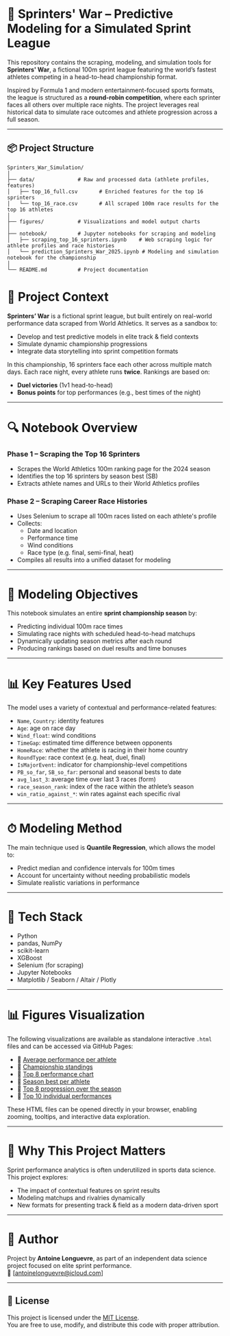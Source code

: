 # 🏁 Sprinters' War – Predictive Modeling for a Simulated Sprint League

This repository contains the scraping, modeling, and simulation tools for **Sprinters' War**, a fictional 100m sprint league featuring the world’s fastest athletes competing in a head-to-head championship format.

Inspired by Formula 1 and modern entertainment-focused sports formats, the league is structured as a **round-robin competition**, where each sprinter faces all others over multiple race nights. The project leverages real historical data to simulate race outcomes and athlete progression across a full season.

---

## 📦 Project Structure

```
Sprinters_War_Simulation/
│
├── data/              # Raw and processed data (athlete profiles, features)
│   ├── top_16_full.csv       # Enriched features for the top 16 sprinters
│   └── top_16_race.csv       # All scraped 100m race results for the top 16 athletes
│
├── figures/           # Visualizations and model output charts
│
├── notebook/          # Jupyter notebooks for scraping and modeling
│   ├── scraping_top_16_sprinters.ipynb    # Web scraping logic for athlete profiles and race histories
│   └── prediction_Sprinters_War_2025.ipynb # Modeling and simulation notebook for the championship
│
└── README.md          # Project documentation
```

# 🧠 Project Context

**Sprinters’ War** is a fictional sprint league, but built entirely on real-world performance data scraped from World Athletics. It serves as a sandbox to:

- Develop and test predictive models in elite track & field contexts  
- Simulate dynamic championship progressions  
- Integrate data storytelling into sprint competition formats  

In this championship, 16 sprinters face each other across multiple match days. Each race night, every athlete runs **twice**. Rankings are based on:

- **Duel victories** (1v1 head-to-head)  
- **Bonus points** for top performances (e.g., best times of the night)

---

# 🔍 Notebook Overview

### Phase 1 – Scraping the Top 16 Sprinters

- Scrapes the World Athletics 100m ranking page for the 2024 season  
- Identifies the top 16 sprinters by season best (SB)  
- Extracts athlete names and URLs to their World Athletics profiles

### Phase 2 – Scraping Career Race Histories

- Uses Selenium to scrape all 100m races listed on each athlete's profile  
- Collects:
  - Date and location  
  - Performance time  
  - Wind conditions  
  - Race type (e.g. final, semi-final, heat)  
- Compiles all results into a unified dataset for modeling

---

# 🎯 Modeling Objectives

This notebook simulates an entire **sprint championship season** by:

- Predicting individual 100m race times  
- Simulating race nights with scheduled head-to-head matchups  
- Dynamically updating season metrics after each round  
- Producing rankings based on duel results and time bonuses

---

# 📊 Key Features Used

The model uses a variety of contextual and performance-related features:

- `Name`, `Country`: identity features  
- `Age`: age on race day  
- `Wind_float`: wind conditions  
- `TimeGap`: estimated time difference between opponents  
- `HomeRace`: whether the athlete is racing in their home country  
- `RoundType`: race context (e.g. heat, duel, final)  
- `IsMajorEvent`: indicator for championship-level competitions  
- `PB_so_far`, `SB_so_far`: personal and seasonal bests to date  
- `avg_last_3`: average time over last 3 races (form)  
- `race_season_rank`: index of the race within the athlete’s season  
- `win_ratio_against_*`: win rates against each specific rival

---

# ⏱ Modeling Method

The main technique used is **Quantile Regression**, which allows the model to:

- Predict median and confidence intervals for 100m times  
- Account for uncertainty without needing probabilistic models  
- Simulate realistic variations in performance

---

# 🔧 Tech Stack

- Python  
- pandas, NumPy  
- scikit-learn  
- XGBoost  
- Selenium (for scraping)  
- Jupyter Notebooks  
- Matplotlib / Seaborn / Altair / Plotly

---

# 📊 Figures Visualization

The following visualizations are available as standalone interactive `.html` files and can be accessed via GitHub Pages:

- 🔗 [Average performance per athlete](https://antoinelonguevre.github.io/Sprinters_War_Simulation/figures/average_perf_per_athlete.html)  
- 🔗 [Championship standings](https://antoinelonguevre.github.io/Sprinters_War_Simulation/figures/classement_sprinters_war.html)  
- 🔗 [Top 8 performance chart](https://antoinelonguevre.github.io/Sprinters_War_Simulation/figures/perf_top8_chart.html)  
- 🔗 [Season best per athlete](https://antoinelonguevre.github.io/Sprinters_War_Simulation/figures/season_best_per_athlete.html)  
- 🔗 [Top 8 progression over the season](https://antoinelonguevre.github.io/Sprinters_War_Simulation/figures/top8_progression.html)  
- 🔗 [Top 10 individual performances](https://antoinelonguevre.github.io/Sprinters_War_Simulation/figures/top_10_individual_performances.html)

These HTML files can be opened directly in your browser, enabling zooming, tooltips, and interactive data exploration.

---

# 🤖 Why This Project Matters

Sprint performance analytics is often underutilized in sports data science. This project explores:

- The impact of contextual features on sprint results  
- Modeling matchups and rivalries dynamically  
- New formats for presenting track & field as a modern data-driven sport

---

# 👤 Author

Project by **Antoine Longuevre**, as part of an independent data science project focused on elite sprint performance.  
📧 [antoinelonguevre@icloud.com]  

---

## 📜 License

This project is licensed under the [MIT License](./LICENSE).  
You are free to use, modify, and distribute this code with proper attribution.
